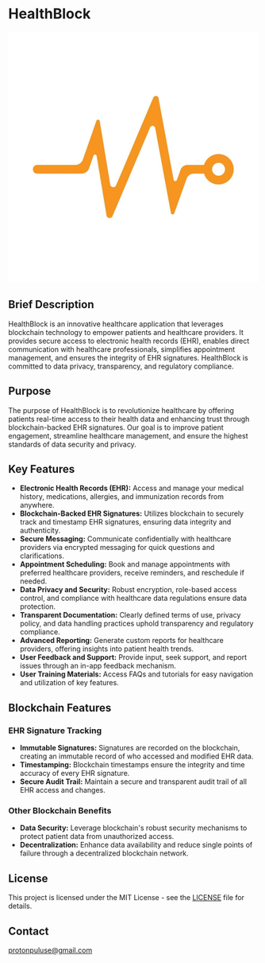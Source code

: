 # HealthBlock
![HealthBlock Logo](logo.png)
## Brief Description

HealthBlock is an innovative healthcare application that leverages blockchain technology to empower patients and healthcare providers. It provides secure access to electronic health records (EHR), enables direct communication with healthcare professionals, simplifies appointment management, and ensures the integrity of EHR signatures. HealthBlock is committed to data privacy, transparency, and regulatory compliance.

## Purpose

The purpose of HealthBlock is to revolutionize healthcare by offering patients real-time access to their health data and enhancing trust through blockchain-backed EHR signatures. Our goal is to improve patient engagement, streamline healthcare management, and ensure the highest standards of data security and privacy.

## Key Features

- **Electronic Health Records (EHR):** Access and manage your medical history, medications, allergies, and immunization records from anywhere.
- **Blockchain-Backed EHR Signatures:** Utilizes blockchain to securely track and timestamp EHR signatures, ensuring data integrity and authenticity.
- **Secure Messaging:** Communicate confidentially with healthcare providers via encrypted messaging for quick questions and clarifications.
- **Appointment Scheduling:** Book and manage appointments with preferred healthcare providers, receive reminders, and reschedule if needed.
- **Data Privacy and Security:** Robust encryption, role-based access control, and compliance with healthcare data regulations ensure data protection.
- **Transparent Documentation:** Clearly defined terms of use, privacy policy, and data handling practices uphold transparency and regulatory compliance.
- **Advanced Reporting:** Generate custom reports for healthcare providers, offering insights into patient health trends.
- **User Feedback and Support:** Provide input, seek support, and report issues through an in-app feedback mechanism.
- **User Training Materials:** Access FAQs and tutorials for easy navigation and utilization of key features.

## Blockchain Features

### EHR Signature Tracking

- **Immutable Signatures:** Signatures are recorded on the blockchain, creating an immutable record of who accessed and modified EHR data.
- **Timestamping:** Blockchain timestamps ensure the integrity and time accuracy of every EHR signature.
- **Secure Audit Trail:** Maintain a secure and transparent audit trail of all EHR access and changes.

### Other Blockchain Benefits

- **Data Security:** Leverage blockchain's robust security mechanisms to protect patient data from unauthorized access.
- **Decentralization:** Enhance data availability and reduce single points of failure through a decentralized blockchain network.

<!--## Getting Started

[Include instructions here for getting started with HealthBlock, installation, and any essential setup steps.]

## Documentation

[Link to detailed documentation or user guides if available.]

## Contributions

We welcome contributions from the community. Please see our [Contribution Guidelines](CONTRIBUTING.md) for more details.-->

## License

This project is licensed under the MIT License - see the [LICENSE](LICENSE) file for details.

## Contact
protonpuluse@gmail.com
